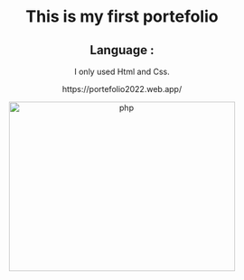  
# <h1 align="center"> This is my first portefolio </h1>

<p align="center"></p>
 
 
<h2 align="center">Language :</h2>
<p align="center">I only used Html and Css.</p>
<p align="center"> https://portefolio2022.web.app/ </p>
<p align="center"> <img href="https://portefolio2022.web.app/" src="https://user-images.githubusercontent.com/27433619/158000245-df3a8e25-26ef-455a-a916-d166ef96d6b5.PNG" alt="php" width="400" height="300"/>  </p>
    
 

 

 




